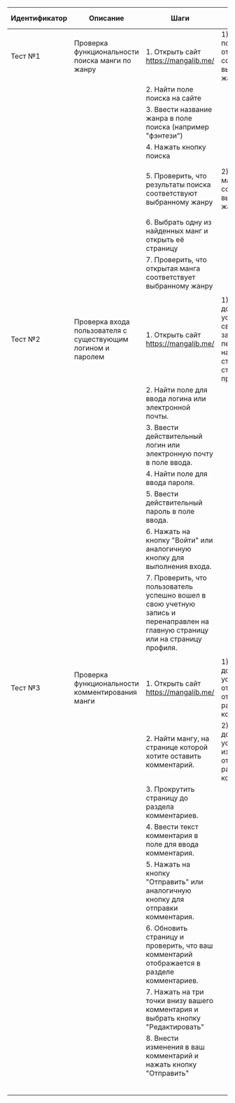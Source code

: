 | Идентификатор | Описание                                                     | Шаги                                                                                                                            | Ожидаемые результаты                                                                                                         | Фактические результаты                                                             | Статус |
|---------------|--------------------------------------------------------------|---------------------------------------------------------------------------------------------------------------------------------|------------------------------------------------------------------------------------------------------------------------------|------------------------------------------------------------------------------------|--------|
| Тест №1       | Проверка функциональности поиска манги по жанру              | 1. Открыть сайт https://mangalib.me/                                                                                            | 1) Результаты поиска должны отображаться и соответствовать выбранному жанру                                                  | 1) Результаты поиска отображаются, но поиск происходит по названию                 | Failed |
|               |                                                              | 2. Найти поле поиска на сайте                                                                                                   |                                                                                                                              |                                                                                    |        |
|               |                                                              | 3. Ввести название жанра в поле поиска (например "фэнтези")                                                                     |                                                                                                                              |                                                                                    |        |
|               |                                                              | 4. Нажать кнопку поиска                                                                                                         |                                                                                                                              |                                                                                    |        |
|               |                                                              | 5. Проверить, что результаты поиска соответствуют выбранному жанру                                                              | 2) Открытая манга должна соответствовать выбранному жанру                                                                    | 2) Открытая манга не всегда имеет жанр фэнтези, но в них есть схожие жанры         |        |
|               |                                                              | 6. Выбрать одну из найденных манг и открыть её страницу                                                                         |                                                                                                                              |                                                                                    |        |
|               |                                                              | 7. Проверить, что открытая манга соответствует выбранному жанру                                                                 |                                                                                                                              |                                                                                    |        |
|               |                                                              |                                                                                                                                 |                                                                                                                              |                                                                                    |        |
| Тест №2       | Проверка входа пользователя с существующим логином и паролем | 1. Открыть сайт https://mangalib.me/                                                                                            | 1) Пользователь должен успешно войти в свою учетную запись и быть перенаправлен на главную страницу или на страницу профиля. | 1) Вход успешно воспроизведен и пользователь был перенаправлен на главную страницу | Passed |
|               |                                                              | 2. Найти поле для ввода логина или электронной почты.                                                                           |                                                                                                                              |                                                                                    |        |
|               |                                                              | 3. Ввести действительный логин или электронную почту в поле ввода.                                                              |                                                                                                                              |                                                                                    |        |
|               |                                                              | 4. Найти поле для ввода пароля.                                                                                                 |                                                                                                                              |                                                                                    |        |
|               |                                                              | 5. Ввести действительный пароль в поле ввода.                                                                                   |                                                                                                                              |                                                                                    |        |
|               |                                                              | 6. Нажать на кнопку "Войти" или аналогичную кнопку для выполнения входа.                                                        |                                                                                                                              |                                                                                    |        |
|               |                                                              | 7. Проверить, что пользователь успешно вошел в свою учетную запись и перенаправлен на главную страницу или на страницу профиля. |                                                                                                                              |                                                                                    |        |
|               |                                                              |                                                                                                                                 |                                                                                                                              |                                                                                    |        |
| Тест №3       | Проверка функциональности комментирования манги              | 1. Открыть сайт https://mangalib.me/                                                                                            | 1) Комментарий должен успешно отправиться и отображаться в разделе комментариев.                                             | 1) Комментарий успешно отправляется и отображается в разделе комментариев          | Passed |
|               |                                                              | 2. Найти мангу, на странице которой хотите оставить комментарий.                                                                | 2) Комментарий должен успешно быть изменён и отображаться в разделе комментариев                                             | 2) Комментарий успешно изменён и отображается в разделе комментариев               |        |
|               |                                                              | 3. Прокрутить страницу до раздела комментариев.                                                                                 |                                                                                                                              |                                                                                    |        |
|               |                                                              | 4. Ввести текст комментария в поле для ввода комментария.                                                                       |                                                                                                                              |                                                                                    |        |
|               |                                                              | 5. Нажать на кнопку "Отправить" или аналогичную кнопку для отправки комментария.                                                |                                                                                                                              |                                                                                    |        |
|               |                                                              | 6. Обновить страницу и проверить, что ваш комментарий отображается в разделе комментариев.                                      |                                                                                                                              |                                                                                    |        |
|               |                                                              | 7. Нажать на три точки внизу вашего комментария и выбрать кнопку "Редактировать"                                                |                                                                                                                              |                                                                                    |        |
|               |                                                              | 8. Внести изменения в ваш комментарий и нажать кнопку "Отправить"                                                               |                                                                                                                              |                                                                                    |        |
|               |                                                              |                                                                                                                                 |                                                                                                                              |                                                                                    |        |
|               |                                                              |                                                                                                                                 |                                                                                                                              |                                                                                    |        |
|               |                                                              |                                                                                                                                 |                                                                                                                              |                                                                                    |        |
|               |                                                              |                                                                                                                                 |                                                                                                                              |                                                                                    |        |
|               |                                                              |                                                                                                                                 |                                                                                                                              |                                                                                    |        |
|               |                                                              |                                                                                                                                 |                                                                                                                              |                                                                                    |        |
